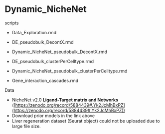 # Dynamic_NicheNet

scripts
  - Data_Exploration.rmd
  
  - DE_pseudobulk_DecontX.rmd
  - Dynamic_NicheNet_pseudobulk_DecontX.rmd
  
  - DE_pseudobulk_clusterPerCelltype.rmd
  - Dynamic_NicheNet_pseudobulk_clusterPerCelltype.rmd
  
  - Gene_interaction_cascades.rmd
  
Data
  - NicheNet v2.0 **Ligand-Target matrix and Networks** ([https://zenodo.org/record/5884439#.Yk2JcMhBxPZ](https://zenodo.org/record/5884439#.Yk2JcMhBxPZ))
  - Download prior models in the link above
  - Liver regeneration dataset (Seurat object) could not be uploaded due to large file size.
